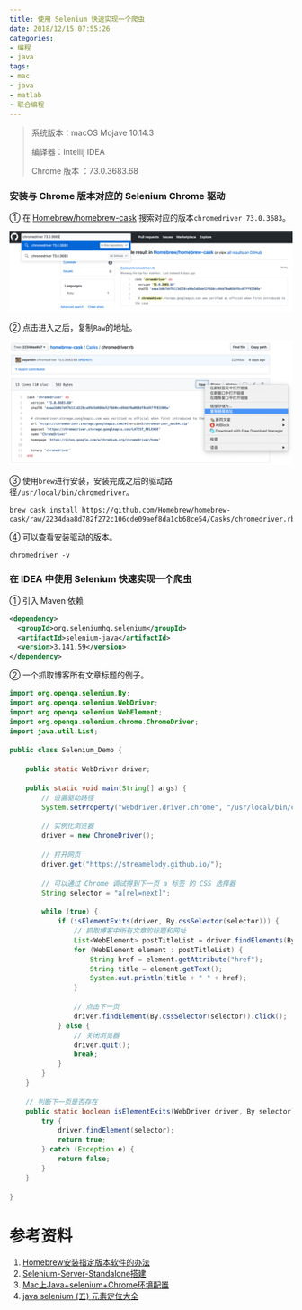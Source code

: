 ```yaml
---
title: 使用 Selenium 快速实现一个爬虫
date: 2018/12/15 07:55:26
categories: 
- 编程
- java
tags: 
- mac
- java
- matlab
- 联合编程
---
```


> 系统版本：macOS Mojave 10.14.3
>
> 编译器：Intellij IDEA
>
> Chrome 版本 ：73.0.3683.68

### 安装与 Chrome 版本对应的 Selenium Chrome 驱动

① 在 [Homebrew/homebrew-cask](https://github.com/Homebrew/homebrew-cask) 搜索对应的版本`chromedriver 73.0.3683`。

![](https://raw.githubusercontent.com/streamelody/jekyll_resource/master/assets/blogImg/2018/mac_selenium/mac_selenium_spider_001.png)

② 点击进入之后，复制`Raw`的地址。

<!--more-->

![](https://raw.githubusercontent.com/streamelody/jekyll_resource/master/assets/blogImg/2018/mac_selenium/mac_selenium_spider_002.png)

③ 使用`brew`进行安装，安装完成之后的驱动路径`/usr/local/bin/chromedriver`。

```shell
brew cask install https://github.com/Homebrew/homebrew-cask/raw/2234daa8d782f272c106cde09aef8da1cb68ce54/Casks/chromedriver.rb
```
<!--more-->

④ 可以查看安装驱动的版本。

```shell
chromedriver -v
```

### 在 IDEA 中使用 Selenium 快速实现一个爬虫

① 引入 Maven 依赖

```xml
<dependency>
  <groupId>org.seleniumhq.selenium</groupId>
  <artifactId>selenium-java</artifactId>
  <version>3.141.59</version>
</dependency>
```

② 一个抓取博客所有文章标题的例子。

```java
import org.openqa.selenium.By;
import org.openqa.selenium.WebDriver;
import org.openqa.selenium.WebElement;
import org.openqa.selenium.chrome.ChromeDriver;
import java.util.List;

public class Selenium_Demo {

    public static WebDriver driver;
  
    public static void main(String[] args) {
        // 设置驱动路径
        System.setProperty("webdriver.driver.chrome", "/usr/local/bin/chromedriver");

        // 实例化浏览器
        driver = new ChromeDriver();

        // 打开网页
        driver.get("https://streamelody.github.io/");

        // 可以通过 Chrome 调试得到下一页 a 标签 的 CSS 选择器
        String selector = "a[rel=next]";

        while (true) {
            if (isElementExits(driver, By.cssSelector(selector))) {
                // 抓取博客中所有文章的标题和网址
                List<WebElement> postTitleList = driver.findElements(By.className("post-title-link"));
                for (WebElement element : postTitleList) {
                    String href = element.getAttribute("href");
                    String title = element.getText();
                    System.out.println(title + " " + href);
                }

                // 点击下一页
                driver.findElement(By.cssSelector(selector)).click();
            } else {
                // 关闭浏览器
                driver.quit();
                break;
            }
        }
    }

    // 判断下一页是否存在
    public static boolean isElementExits(WebDriver driver, By selector) {
        try {
            driver.findElement(selector);
            return true;
        } catch (Exception e) {
            return false;
        }
    }

}
```

# 参考资料

1. [Homebrew安装指定版本软件的办法](https://blog.csdn.net/aa464971/article/details/84860937)
2. [Selenium-Server-Standalone搭建](https://blog.csdn.net/gameloft9/article/details/81017262)
3. [Mac上Java+selenium+Chrome环境配置](https://blog.csdn.net/SidenyD/article/details/80006172)
4. [java selenium (五) 元素定位大全](https://www.cnblogs.com/TankXiao/p/5222238.html)